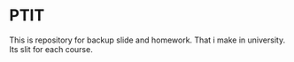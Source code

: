# PTIT
This is repository for backup slide and homework. That i make in university. Its slit for each course.
